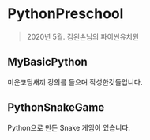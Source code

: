 # PythonPreschool

> 2020년 5월. 김왼손님의 파이썬유치원

## MyBasicPython

미운코딩새끼 강의를 들으며 작성한것들입니다.

## PythonSnakeGame

Python으로 만든 Snake 게임이 있습니다.
